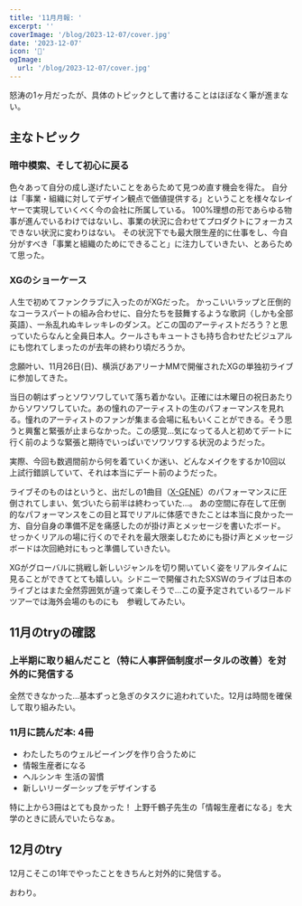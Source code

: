 ```yaml
---
title: '11月月報: '
excerpt: ''
coverImage: '/blog/2023-12-07/cover.jpg'
date: '2023-12-07'
icon: '🍂'
ogImage:
  url: '/blog/2023-12-07/cover.jpg'
---
```


怒涛の1ヶ月だったが、具体のトピックとして書けることはほぼなく筆が進まない。

## 主なトピック
### 暗中模索、そして初心に戻る
色々あって自分の成し遂げたいことをあらためて見つめ直す機会を得た。
自分は「事業・組織に対してデザイン観点で価値提供する」ということを様々なレイヤーで実現していくべく今の会社に所属している。
100%理想の形であらゆる物事が進んでいるわけではないし、事業の状況に合わせてプロダクトにフォーカスできない状況に変わりはない。
その状況下でも最大限生産的に仕事をし、今自分がすべき「事業と組織のためにできること」に注力していきたい、とあらためて思った。

### XGのショーケース
人生で初めてファンクラブに入ったのがXGだった。
かっこいいラップと圧倒的なコーラスパートの組み合わせに、自分たちを鼓舞するような歌詞（しかも全部英語）、一糸乱れぬキレッキレのダンス。どこの国のアーティストだろう？と思っていたらなんと全員日本人。クールさもキュートさも持ち合わせたビジュアルにも惚れてしまったのが去年の終わり頃だろうか。

念願叶い、11月26日(日)、横浜ぴあアリーナMMで開催されたXGの単独初ライブに参加してきた。

当日の朝はずっとソワソワしていて落ち着かない。正確には木曜日の祝日あたりからソワソワしていた。あの憧れのアーティストの生のパフォーマンスを見れる。憧れのアーティストのファンが集まる会場に私もいくことができる。そう思うと興奮と緊張が止まらなかった。この感覚…気になってる人と初めてデートに行く前のような緊張と期待でいっぱいでソワソワする状況のようだった。

実際、今回も数週間前から何を着ていくか迷い、どんなメイクをするか10回以上試行錯誤していて、それは本当にデート前のようだった。

ライブそのものはというと、出だしの1曲目（[X-GENE](https://www.youtube.com/watch?v=RhDnRE7nciw)）のパフォーマンスに圧倒されてしまい、気づいたら前半は終わっていた…。
あの空間に存在して圧倒的なパフォーマンスをこの目と耳でリアルに体感できたことは本当に良かった一方、自分自身の準備不足を痛感したのが掛け声とメッセージを書いたボード。
せっかくリアルの場に行くのでそれを最大限楽しむためにも掛け声とメッセージボードは次回絶対にもっと準備していきたい。

XGがグローバルに挑戦し新しいジャンルを切り開いていく姿をリアルタイムに見ることができてとても嬉しい。シドニーで開催されたSXSWのライブは日本のライブとはまた全然雰囲気が違って楽しそうで…この夏予定されているワールドツアーでは海外会場のものにも　参戦してみたい。

## 11月のtryの確認
### 上半期に取り組んだこと（特に人事評価制度ポータルの改善）を対外的に発信する
全然できなかった…基本ずっと急ぎのタスクに追われていた。12月は時間を確保して取り組みたい。

### 11月に読んだ本: 4冊

- わたしたちのウェルビーイングを作り合うために
- 情報生産者になる
- ヘルシンキ 生活の習慣
- 新しいリーダーシップをデザインする

特に上から3冊はとても良かった！
上野千鶴子先生の「情報生産者になる」を大学のときに読んでいたらなぁ。

## 12月のtry

12月こそこの1年でやったことをきちんと対外的に発信する。

おわり。
